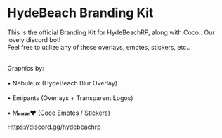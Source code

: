 # HydeBeach Branding Kit

This is the official Branding Kit for HydeBeachRP, along with Coco.. Our lovely discord bot! 
<br>Feel free to utilize any of these overlays, emotes, stickers, etc.. </br>

<br>Graphics by: </br>
<br>• Nebuleux (HydeBeach Blur Overlay)</br>
<br>• Emipants (Overlays + Transparent Logos)</br>
<br>• M𝓸𝓾𝓼𝓮♥ (Coco Emotes / Stickers)</br>

Https://discord.gg/hydebeachrp
